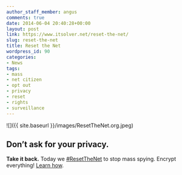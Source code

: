 ```yaml
---
author_staff_member: angus
comments: true
date: 2014-06-04 20:40:28+00:00
layout: post
link: https://www.itsolver.net/reset-the-net/
slug: reset-the-net
title: Reset the Net
wordpress_id: 90
categories:
- News
tags:
- mass
- net citizen
- opt out
- privacy
- reset
- rights
- surveillance
---
```

![]({{ site.baseurl }}/images/ResetTheNet.org.jpeg)
## Don’t ask for your privacy. 
**Take it back.** Today we [#ResetTheNet](https://twitter.com/search?src=typd&q=%23ResetTheNet) to stop mass spying. Encrypt everything! [Learn how](https://www.resetthenet.org/).